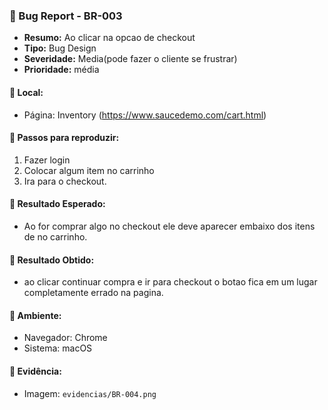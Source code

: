 ### 🐞 Bug Report - BR-003

- **Resumo:** Ao clicar na opcao de checkout
- **Tipo:** Bug Design
- **Severidade:** Media(pode fazer o cliente se frustrar)
- **Prioridade:** média

#### 📍 Local:
- Página: Inventory (https://www.saucedemo.com/cart.html)

#### 🔁 Passos para reproduzir:
1. Fazer login
2. Colocar algum item no carrinho
3. Ira para o checkout.


#### 🎯 Resultado Esperado:
- Ao for comprar algo no checkout ele deve aparecer embaixo dos itens de no carrinho.

#### 🧨 Resultado Obtido:
- ao clicar continuar compra e ir para checkout o botao fica em um lugar completamente errado na pagina.

#### 🧪 Ambiente:
- Navegador: Chrome
- Sistema: macOS

#### 📸 Evidência:
- Imagem: `evidencias/BR-004.png`